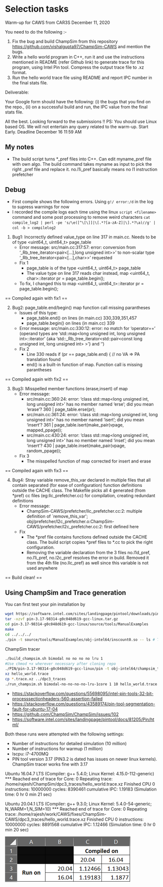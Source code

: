 # Selection tasks

Warm-up for CAWS from CAR3S December 11, 2020

You need to do the following :-

1. Fix the bug and build ChampSim from this repository https://github.com/vishalgupta97/ChampSim-CAWS and mention the bugs.
2. Write a hello world program in C++, run it and use the instructions mentioned in README (refer Github link) to generate trace for this program, using Intel Pin tool. Compress the output trace file to .xz format.
3. Run the hello world trace file using README and report IPC number in the final stats file.

Deliverable:

Your Google form should have the following: (i) the bugs that you find on the repo., (ii) on a successful build and run, the IPC value from the final stats file.

All the best. Looking forward to the submissions !!
PS: You should use Linux based OS. We will not entertain any query related to the warm-up. Start Early. Deadline December 16 11:59 AM

## My notes

- The build script turns *_pref files into C++. Can edit myname_pref file with own algo. The build command takes myname as input to pick the right _pref file and replace it. no.l1i_pref basically means no l1 instruction prefetcher


## Debug

- First compile shows the following errors. Using ```g!/ error:/d``` in the log to supress warnings for now
- I recorded the compile logs each time using the linux ```script <filename>``` command and some post processing to remove weird characters ```cat compile_log2 | perl -pe 's/\e([^\[\]]|\[.*?[a-zA-Z]|\].*?\a)//g' | col -b > compilelog2```

1. Bug1: Incorrectly defined value_type on line 317 in main.cc. Needs to be of type <uint64_t, uint64_t> page_table
   - Error message: src/main.cc:317:57: error: conversion from ‘_Rb_tree_iterator<pair<[...],long unsigned int>>’ to non-scalar type ‘_Rb_tree_iterator<pair<[...],char>>’ requested
   - Fix 1
     - page_table is of the type <uint64_t, uint64_t> page_table
     - The value type on line 317 reads char instead, map <uint64_t, char>::iterator pr = page_table.begin();
   - To fix, I changed this to map <uint64_t, uint64_t>::iterator pr = page_table.begin();

== Compiled again with fix1 ==

2. Bug2: page_table.end/begin() map function call missing parantheses
   - Issues of this type:
     - page_table.end() on lines (in main.cc) 330,339,351,457
     - page_table.begin() on lines (in main.cc) 339
   - Error message: src/main.cc:330:12: error: no match for ‘operator==’ (operand types are ‘std::map<long unsigned int, long unsigned int>::iterator’ {aka ‘std::_Rb_tree_iterator<std::pair<const long unsigned int, long unsigned int> >’} and ‘<unresolved overloaded function type>’)
   - Fix 2
     - Line 330 reads  if (pr == page_table.end) { // no VA => PA translation found
     - end() is a built-in function of map. Function call is missing parantheses

== Compiled again with fix2 ==

3. Bug3: Misspelled member functions (erase,insert) of map
   - Error message:
     - src/main.cc:360:24: error: ‘class std::map<long unsigned int, long unsigned int>’ has no member named ‘erse’; did you mean ‘erase’? 360 | page_table.erse(pr);
     - src/main.cc:361:24: error: ‘class std::map<long unsigned int, long unsigned int>’ has no member named ‘isert’; did you mean ‘insert’? 361 | page_table.isert(make_pair(vpage, mapped_ppage));
     - src/main.cc:430:24: error: ‘class std::map<long unsigned int, long unsigned int>’ has no member named ‘inset’; did you mean ‘insert’? 430 | page_table.inset(make_pair(vpage, random_ppage));
   - Fix 3
     - The misspelled function of map corrected for insert and erase

== Compiled again with fix3 ==

4. Bug4: Stray variable remove_this_var declared in multiple files that all contain separated (for ease of configuration) function definitions outside the CACHE class. The Makefile picks all 4 generated (from *pref) cc files (eg:llc_prefetcher.cc) for compilation, creating redundant definitions
   - Error message:
     - ChampSim-CAWS/prefetcher/llc_prefetcher.cc:2: multiple definition of `remove_this_var'; obj/prefetcher/l2c_prefetcher.o:ChampSim-CAWS/prefetcher/l2c_prefetcher.cc:2: first defined here
   - Fix
     - The *pref file contains functions defined outside the CACHE class. The build script copies *pref files to *.cc to pick the right configuration.
     - Removing the variable declaration from the 3 files no.l1d_pref, no.l1i_pref, no.l2c_pref resolves the error in build. Removed it from the 4th file (no.llc_pref) as well since this variable is not used anywhere

== Build clean! ==

## Using ChampSim and Trace generation

You can first test your pin installation by 

```bash
wget https://software.intel.com/sites/landingpage/pintool/downloads/pin-3.17-98314-g0c048d619-gcc-linux.tar.gz
tar -xzvf pin-3.17-98314-g0c048d619-gcc-linux.tar.gz
cd pin-3.17-98314-g0c048d619-gcc-linux/source/tools/ManualExamples
make
cd ../../../
./pin -t source/tools/ManualExamples/obj-intel64/inscount0.so -- ls # Testing with LS command
```

ChampSim tracer

```bash
./build_champsim.sh bimodal no no no no lru 1
#Use chmod +x wherever necessary after cloning repo
./PIN/pin-3.17-98314-g0c048d619-gcc-linux/pin -t obj-intel64/champsim_tracer.so -o hello.trace -- ./hello
xz hello_world.trace
cp *.trace.xz ../dpc3_traces
./run_champsim.sh bimodal-no-no-no-no-lru-1core 1 10 hello_world.trace.xz
```

- https://stackoverflow.com/questions/55698095/intel-pin-tools-32-bit-processsectionheaders-560-assertion-failed
- https://stackoverflow.com/questions/43589174/pin-tool-segmentation-fault-for-ubuntu-17-04
- https://github.com/ChampSim/ChampSim/issues/102
- https://software.intel.com/sites/landingpage/pintool/docs/81205/Pin/html/

Both these runs were attempted with the following settings:

- Number of instructions for detailed simulation (10 million)
- Number of instructions for warmup (1 million)
- lscpu: i7-4700MQ
- PIN tool version 3.17 (PIN3.2 is dated has issues on newer linux kernels). ChampSim tracer works fine with 3.17

Ubuntu 16.04.7 LTS (Compiler: g++ 5.4.0; Linux Kernel: 4.15.0-112-generic)
*** Reached end of trace for Core: 0 Repeating trace: /home/rajesh/ChampSim/dpc3_traces/hello_world.trace.xz
Finished CPU 0 instructions: 10000000 cycles: 8390461 cumulative IPC: 1.19183 (Simulation time: 0 hr 0 min 21 sec)

Ubuntu 20.04.1 LTS (Compiler: g++ 9.3.0; Linux Kernel: 5.4.0-54-generic; N_WARM=1,N_SIM=10)
*** Reached end of trace for Core: 0 Repeating trace: /home/rajesh/work/CAWS/fixes/ChampSim-CAWS/dpc3_traces/hello_world.trace.xz
Finished CPU 0 instructions: 10000000 cycles: 8891568 cumulative IPC: 1.12466 (Simulation time: 0 hr 0 min 20 sec)

![1](images/2020-12-12-14-12-19.png)